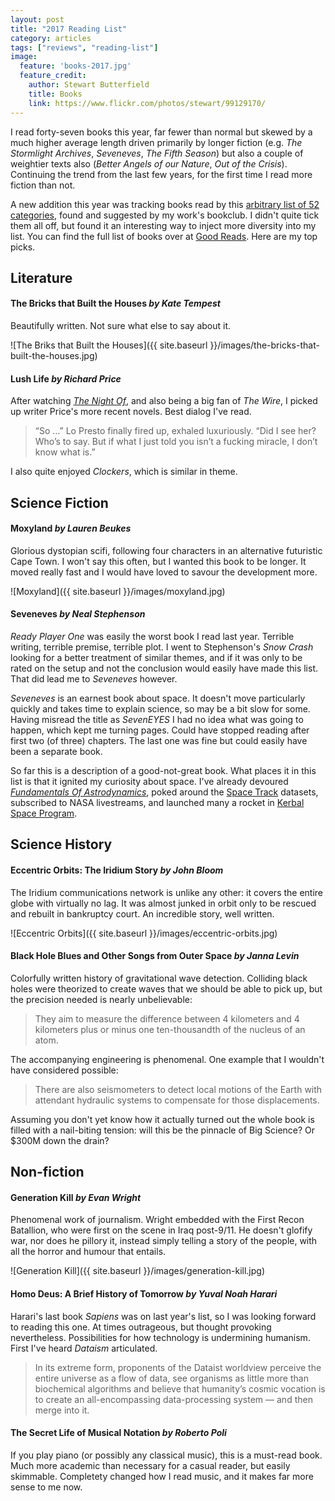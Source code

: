 ```yaml
---
layout: post
title: "2017 Reading List"
category: articles
tags: ["reviews", "reading-list"]
image:
  feature: 'books-2017.jpg'
  feature_credit:
    author: Stewart Butterfield
    title: Books
    link: https://www.flickr.com/photos/stewart/99129170/
---
```


I read forty-seven books this year, far fewer than normal but skewed by a much higher average length driven primarily by longer fiction (e.g. _The Stormlight Archives_, _Seveneves_, _The Fifth Season_) but also a couple of weightier texts also (_Better Angels of our Nature_, _Out of the Crisis_). Continuing the trend from the last few years, for the first time I read more fiction than not.

A new addition this year was tracking books read by this [arbitrary list of 52 categories](https://docs.google.com/spreadsheets/d/1k2NNb8bPsquzL9LCroM-2IMhrTeYv5bSGju1Y6maii0/edit#gid=0), found and suggested by my work's bookclub. I didn't quite tick them all off, but found it an interesting way to inject more diversity into my list. You can find the full list of books over at [Good Reads](https://www.goodreads.com/review/list/2875383-xavier-shay?utf8=%E2%9C%93&read_at=2017&view=covers&per_page=100). Here are my top picks.

## Literature

#### The Bricks that Built the Houses _by Kate Tempest_

Beautifully written. Not sure what else to say about it.

![The Briks that Built the Houses]({{ site.baseurl }}/images/the-bricks-that-built-the-houses.jpg)

#### Lush Life _by Richard Price_

After watching [_The Night Of_](https://www.hbo.com/the-night-of), and also being a big fan of _The Wire_, I picked up writer Price's more recent novels. Best dialog I've read.

> “So …” Lo Presto finally fired up, exhaled luxuriously. “Did I see her? Who’s to say. But if what I just told you isn’t a fucking miracle, I don’t know what is.”

I also quite enjoyed _Clockers_, which is similar in theme.

## Science Fiction

#### Moxyland _by Lauren Beukes_

Glorious dystopian scifi, following four characters in an alternative futuristic Cape Town. I won't say this often, but I wanted this book to be longer. It moved really fast and I would have loved to savour the development more.

![Moxyland]({{ site.baseurl }}/images/moxyland.jpg)

#### Seveneves _by Neal Stephenson_

_Ready Player One_ was easily the worst book I read last year. Terrible
writing, terrible premise, terrible plot. I went to Stephenson's _Snow Crash_
looking for a better treatment of similar themes, and if it was only to be
rated on the setup and not the conclusion would easily have made this list.
That did lead me to _Seveneves_ however.

_Seveneves_ is an earnest book about space. It doesn't move particularly
quickly and takes time to explain science, so may be a bit slow for some.
Having misread the title as _SevenEYES_ I had no idea what was going to happen,
which kept me turning pages. Could have stopped reading after first two (of
three) chapters. The last one was fine but could easily have been a separate
book.

So far this is a description of a good-not-great book. What places it in this list is that it ignited my curiosity about space. I've already devoured [_Fundamentals Of Astrodynamics_](https://www.amazon.com/Fundamentals-Astrodynamics-Dover-Aeronautical-Engineering/dp/0486600610), poked around the [Space Track](https://www.space-track.org) datasets, subscribed to NASA livestreams,  and launched many a rocket in [Kerbal Space Program](https://kerbalspaceprogram.com/).

## Science History

#### Eccentric Orbits: The Iridium Story _by John Bloom_

The Iridium communications network is unlike any other: it covers the entire globe with virtually no lag. It was almost junked in orbit only to be rescued and rebuilt in bankruptcy court. An incredible story, well written.

![Eccentric Orbits]({{ site.baseurl }}/images/eccentric-orbits.jpg)

#### Black Hole Blues and Other Songs from Outer Space _by Janna Levin_

Colorfully written history of gravitational wave detection. Colliding black holes were theorized to create waves that we should be able to pick up, but the precision needed is nearly unbelievable:

> They aim to measure the difference between 4 kilometers and 4 kilometers plus or minus one ten-thousandth of the nucleus of an atom.

The accompanying engineering is phenomenal. One example that I wouldn't have considered possible:

> There are also seismometers to detect local motions of the Earth with attendant hydraulic systems to compensate for those displacements.

Assuming you don't yet know how it actually turned out the whole book is filled with a nail-biting tension: will this be the pinnacle of Big Science? Or $300M down the drain?


## Non-fiction

#### Generation Kill _by Evan Wright_

Phenomenal work of journalism. Wright embedded with the First Recon Batallion, who were first on the scene in Iraq post-9/11. He doesn't glofify war, nor does he pillory it, instead simply telling a story of the people, with all the horror and humour that entails.

![Generation Kill]({{ site.baseurl }}/images/generation-kill.jpg)

#### Homo Deus: A Brief History of Tomorrow _by Yuval Noah Harari_

Harari's last book _Sapiens_ was on last year's list, so I was looking forward to reading this one. At times outrageous, but thought provoking nevertheless. Possibilities for how technology is undermining humanism. First I've heard _Dataism_ articulated.

> In its extreme form, proponents of the Dataist worldview perceive the entire universe as a flow of data, see organisms as little more than biochemical algorithms and believe that humanity’s cosmic vocation is to create an all-encompassing data-processing system — and then merge into it.

#### The Secret Life of Musical Notation _by Roberto Poli_

If you play piano (or possibly any classical music), this is a must-read book.
Much more academic than necessary for a casual reader, but easily skimmable.
Completety changed how I read music, and it makes far more sense to me now.

